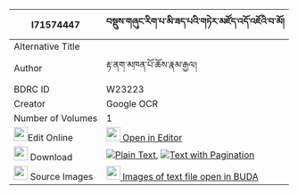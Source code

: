 |I71574447|བསྡུས་གཞུང་རིག་པ་མི་ཟད་པའི་གཏེར་མཛོད་འདོ་འཇོའི་བ་མོ། 
| --- | --- 
|Alternative Title |
|Author| རྟ་ནག་མཁན་པོ་ཆོས་རྣམ་རྒྱལ།
|BDRC ID | W23223
|Creator | Google OCR
|Number of Volumes| 1
|<img width="25" src="https://img.icons8.com/color/25/000000/edit-property.png">Edit Online| [<img width="25" src="https://avatars.githubusercontent.com/u/45091458?s=200&v=4"> Open in Editor](http://editor.openpecha.org/I71574447)
|<img width="25" src="https://img.icons8.com/fluent/48/000000/download-2.png"/>  Download | [![](https://img.icons8.com/color/20/000000/txt.png)Plain Text](https://github.com/Openpecha/I71574447/releases/download/v1/dushyung_rigpa_mizepa_i_terdzo_plain_I71574447.zip), [![](https://img.icons8.com/color/20/000000/txt.png)Text with Pagination](https://github.com/Openpecha/I71574447/releases/download/v1/dushyung_rigpa_mizepa_i_terdzo_pages_I71574447.zip)
|<img width="25" src="https://img.icons8.com/plasticine/100/000000/pictures-folder.png"/>  Source Images | [<img width="25" src="https://library.bdrc.io/icons/BUDA-small.svg"> Images of text file open in BUDA](https://library.bdrc.io/show/bdr:W23223)